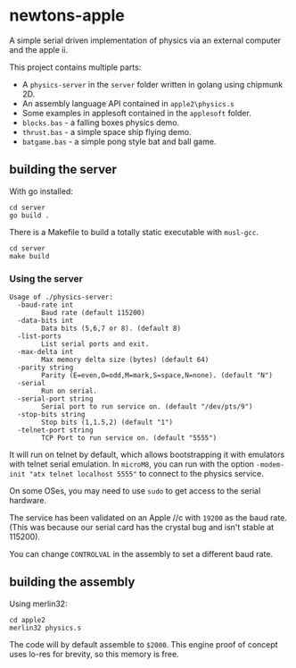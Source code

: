 # newtons-apple
A simple serial driven implementation of physics via an external computer and the apple ii.

This project contains multiple parts: 
* A `physics-server` in the `server` folder written in golang using chipmunk 2D.
* An assembly language API contained in `apple2\physics.s`
* Some examples in applesoft contained in the `applesoft` folder.
 * `blocks.bas` - a falling boxes physics demo.
 * `thrust.bas` - a simple space ship flying demo.
 * `batgame.bas` - a simple pong style bat and ball game.

## building the server
With go installed:
```
cd server
go build .
```
There is a Makefile to build a totally static executable with `musl-gcc`.
```
cd server
make build
```

### Using the server

```
Usage of ./physics-server:
  -baud-rate int
        Baud rate (default 115200)
  -data-bits int
        Data bits (5,6,7 or 8). (default 8)
  -list-ports
        List serial ports and exit.
  -max-delta int
        Max memory delta size (bytes) (default 64)
  -parity string
        Parity (E=even,O=odd,M=mark,S=space,N=none). (default "N")
  -serial
        Run on serial.
  -serial-port string
        Serial port to run service on. (default "/dev/pts/9")
  -stop-bits string
        Stop bits (1,1.5,2) (default "1")
  -telnet-port string
        TCP Port to run service on. (default "5555")
```

It will run on telnet by default, which allows bootstrapping it with emulators with telnet serial emulation. In `microM8`, you can run with the option `-modem-init "atx telnet localhost 5555"` to connect to the physics service. 

On some OSes, you may need to use `sudo` to get access to the serial hardware. 

The service has been validated on an Apple //c with `19200` as the baud rate. (This was because our serial card has the crystal bug and isn't stable at 115200).  

You can change `CONTROLVAL` in the assembly to set a different baud rate.

## building the assembly
Using merlin32:
```
cd apple2
merlin32 physics.s
```
The code will by default assemble to `$2000`. This engine proof of concept uses lo-res for brevity, so this memory is free. 

